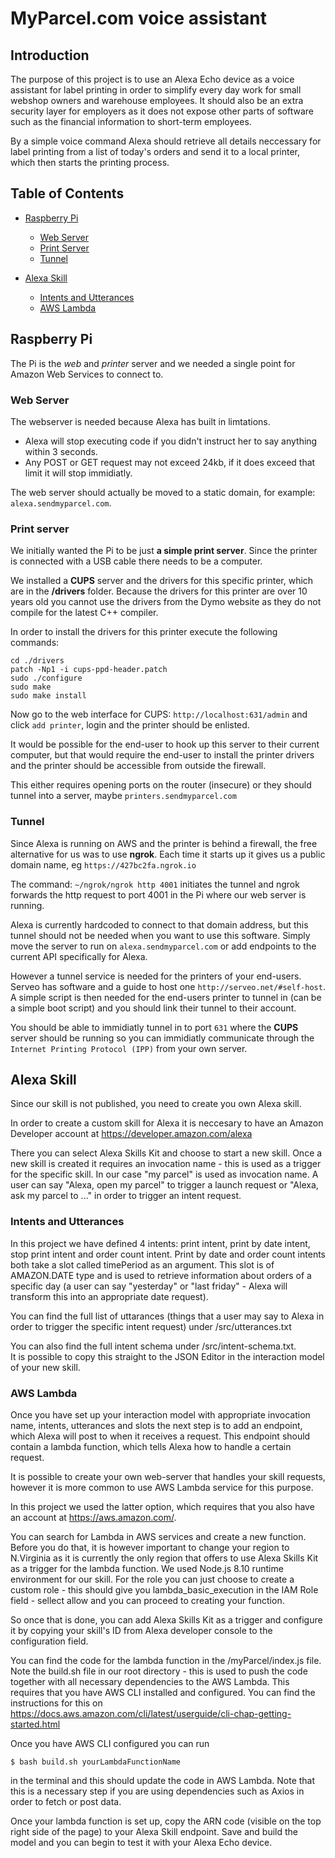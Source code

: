 # MyParcel.com voice assistant 

## Introduction

  The purpose of this project is to use an Alexa Echo device as a voice assistant for label printing in order to simplify every day work for small webshop owners and warehouse employees. It should also be an extra security layer for employers as it does not expose other parts of software such as the financial information to short-term employees. 

  By a simple voice command Alexa should retrieve all details neccessary for label printing from a list of today's orders and send it to a local printer, which then starts the printing process. 

## Table of Contents

- [Raspberry Pi](#raspberry-pi)
  - [Web Server](#web-server)
  - [Print Server](#print-server)
  - [Tunnel](#tunnel)

- [ Alexa Skill](#alexa-skill)
    - [ Intents and Utterances](#intents-and-utterances)
    - [ AWS Lambda](#aws-lambda)


## Raspberry Pi

  The Pi is the _web_ and _printer_ server and we needed a single point for Amazon Web Services to connect to.

### Web Server

  The webserver is needed because Alexa has built in limtations.

  - Alexa will stop executing code if you didn't instruct her to say anything within 3 seconds.
  - Any POST or GET request may not exceed 24kb, if it does exceed that limit it will stop immidiatly.

  The web server should actually be moved to a static domain, for example: `alexa.sendmyparcel.com`.

### Print server

  We initially wanted the Pi to be just __a simple print server__. Since the printer is connected with a USB cable there needs to be a computer.

  We installed a __CUPS__ server and the drivers for this specific printer, which are in the __/drivers__ folder. Because the drivers for this printer are over 10 years old you cannot use the drivers from the Dymo website as they do not compile for the latest C++ compiler.

  In order to install the drivers for this printer execute the following commands:

  ```
  cd ./drivers
  patch -Np1 -i cups-ppd-header.patch
  sudo ./configure
  sudo make
  sudo make install
  ```

  Now go to the web interface for CUPS: `http://localhost:631/admin` and click `add printer`, login and the printer should be enlisted.

  It would be possible for the end-user to hook up this server to their current computer, but that would require the end-user to install the printer drivers and the printer should be accessible from outside the firewall. 
  
  This either requires opening ports on the router (insecure) or they should tunnel into a server, maybe `printers.sendmyparcel.com`

### Tunnel

  Since Alexa is running on AWS and the printer is behind a firewall, the free alternative for us was to use __ngrok__. 
  Each time it starts up it gives us a public domain name, eg `https://427bc2fa.ngrok.io`

  The command: `~/ngrok/ngrok http 4001` initiates the tunnel and ngrok forwards the http request to port 4001 in the Pi where our web server is running.

  Alexa is currently hardcoded to connect to that domain address, but this tunnel should not be needed when you want to use this software.
  Simply move the server to run on `alexa.sendmyparcel.com` or add endpoints to the current API specifically for Alexa.

  However a tunnel service is needed for the printers of your end-users. Serveo has software and a guide to host one `http://serveo.net/#self-host`.
  A simple script is then needed for the end-users printer to tunnel in (can be a simple boot script) and you should link their tunnel to their account.

  You should be able to immidiatly tunnel in to port `631` where the __CUPS__ server should be running so you can immidiatly communicate through the `Internet Printing Protocol (IPP)` from your own server.

## Alexa Skill

  Since our skill is not published, you need to create you own Alexa skill. 
  
  In order to create a custom skill for Alexa it is neccesary to have an Amazon Developer account at https://developer.amazon.com/alexa
  
  There you can select Alexa Skills Kit and choose to start a new skill.
  Once a new skill is created it requires an invocation name - this is used as a trigger for the specific skill. In our case "my parcel" is used as invocation name. A user can say "Alexa, open my parcel" to trigger a launch request or "Alexa, ask my parcel to ..." in order to trigger an intent request. 

### Intents and Utterances

  In this project we have defined 4 intents: print intent, print by date intent, stop print intent and order count intent. Print by date and order count intents both take a slot called timePeriod as an argument. This slot is of AMAZON.DATE type and is used to retrieve information about orders of a specific day (a user can say "yesterday" or "last friday" - Alexa will transform this into an appropriate date request). 

  You can find the full list of uttarances (things that a user may say to Alexa in order to trigger the specific intent request) under /src/utterances.txt 

  You can also find the full intent schema under /src/intent-schema.txt.  
  It is possible to copy this straight to the JSON Editor in the interaction model of your new skill.     

### AWS Lambda

  Once you have set up your interaction model with appropriate invocation name, intents, utterances and slots the next step is to add an endpoint, which Alexa will post to when it receives a request. This endpoint should contain a lambda function, which tells Alexa how to handle a certain request. 

  It is possible to create your own web-server that handles your skill requests, however it is more common to use AWS Lambda service for this purpose.

  In this project we used the latter option, which requires that you also have an account at https://aws.amazon.com/.

  You can search for Lambda in AWS services and create a new function. Before you do that, it is however important to change your region to N.Virginia as it is currently the only region that offers to use Alexa Skills Kit as a trigger for the lambda function. We used Node.js 8.10 runtime environment for our skill. For the role you can just choose to create a custom role - this should give you lambda_basic_execution in the IAM Role field - sellect allow and you can proceed to creating your function.

  So once that is done, you can add Alexa Skills Kit as a trigger and configure it by copying your skill's ID from Alexa developer console to the configuration field.

  You can find the code for the lambda function in the /myParcel/index.js file. Note the build.sh file in our root directory - this is used to push the code together with all necessary dependencies to the AWS Lambda. This requires that you have AWS CLI installed and configured. You can find the instructions for this on https://docs.aws.amazon.com/cli/latest/userguide/cli-chap-getting-started.html

  Once you have AWS CLI configured you can run 

  `$ bash build.sh yourLambdaFunctionName`
  
  in the terminal and this should update the code in AWS Lambda. Note that this is a necessary step if you are using dependencies such as Axios in order to fetch or post data. 

  Once your lambda function is set up, copy the ARN code (visible on the top right side of the page) to your Alexa Skill endpoint. Save and build the model and you can begin to test it with your Alexa Echo device.


